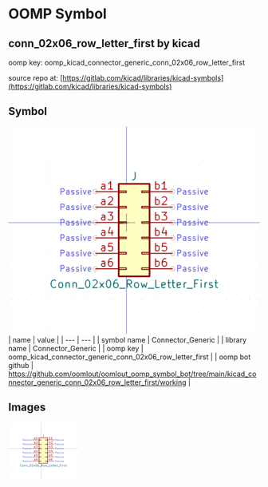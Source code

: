 # OOMP Symbol  
## conn_02x06_row_letter_first  by kicad  
  
oomp key: oomp_kicad_connector_generic_conn_02x06_row_letter_first  
  
source repo at: [https://gitlab.com/kicad/libraries/kicad-symbols](https://gitlab.com/kicad/libraries/kicad-symbols)  
## Symbol  
  
[![working.png](working_600.png)](working.png)  
| name | value | 
| --- | --- | 
| symbol name | Connector_Generic | 
| library name | Connector_Generic | 
| oomp key | oomp_kicad_connector_generic_conn_02x06_row_letter_first | 
| oomp bot github | https://github.com/oomlout/oomlout_oomp_symbol_bot/tree/main/kicad_connector_generic_conn_02x06_row_letter_first/working | 
## Images  
  
[![working.png](working_140.png)](working.png)  
